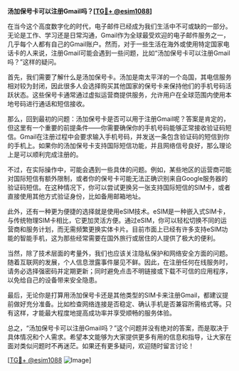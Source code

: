 **汤加保号卡可以注册Gmail吗？[[TG💪+ @esim1088](https://t.me/s/esim1088)]**

在当今这个高度数字化的时代，电子邮件已经成为我们生活中不可或缺的一部分。无论是工作、学习还是日常沟通，Gmail作为全球最受欢迎的电子邮件服务之一，几乎每个人都有自己的Gmail账户。然而，对于一些生活在海外或使用特定国家电话卡的人来说，注册Gmail可能会遇到一些问题，比如“汤加保号卡可以注册Gmail吗？”这样的疑问。

首先，我们需要了解什么是汤加保号卡。汤加是南太平洋的一个岛国，其电信服务相对较为封闭，因此很多人会选择购买其他国家的保号卡来保持他们的手机号码活跃状态。这些保号卡通常通过虚拟运营商提供服务，允许用户在全球范围内使用本地号码进行通话和短信接收。

那么，回到最初的问题：汤加保号卡是否可以用于注册Gmail呢？答案是肯定的，但这里有一个重要的前提条件——你需要确保你的手机号码能够正常接收验证码短信。Gmail在注册过程中会要求输入手机号码，并发送一条包含验证码的短信到你的手机上。如果你的汤加保号卡支持国际短信功能，并且网络信号良好，那么理论上是可以顺利完成注册的。

不过，在实际操作中，可能会遇到一些具体的问题。例如，某些地区的运营商可能对国际短信有额外限制，或者你的保号卡可能无法正确识别来自Google服务器的验证码短信。在这种情况下，你可以尝试更换另一张支持国际短信的SIM卡，或者直接使用其他方式验证身份，比如备用邮箱地址。

此外，还有一种更为便捷的选择就是使用eSIM技术。eSIM是一种嵌入式SIM卡，与传统物理SIM卡相比，它更加灵活方便。通过eSIM，你可以轻松切换不同的运营商和服务计划，而无需频繁更换实体卡片。目前市面上已经有许多支持eSIM功能的智能手机，这为那些经常需要在国外旅行或居住的人提供了极大的便利。

当然，除了技术层面的考量外，我们也应该关注隐私保护和网络安全方面的问题。随着互联网的发展，个人信息泄露事件屡见不鲜。因此，在注册任何在线服务时，请务必选择强密码并定期更新；同时避免点击不明链接或下载不可信的应用程序，以免给自己的设备带来安全隐患。

最后，无论你是打算用汤加保号卡还是其他类型的SIM卡来注册Gmail，都建议提前做好充分准备。比如检查网络连接是否稳定、确认手机是否兼容所需格式等。只有这样，才能最大程度地提高成功率并享受顺畅的服务体验。

总之，“汤加保号卡可以注册Gmail吗？”这个问题并没有绝对的答案，而是取决于具体情况和个人需求。希望本文能够为大家提供更多有用的信息和指导，让大家在面对类似问题时不再迷茫。如果还有更多疑问，欢迎随时留言讨论！

[[TG💪+ @esim1088](https://t.me/s/esim1088) ![Image](https://i.postimg.cc/4NQfJmqS/Snipaste-2025-05-13-00-14-12.png)]